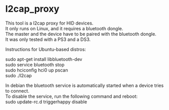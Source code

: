 l2cap_proxy
===========

This tool is a l2cap proxy for HID devices.  
It only runs on Linux, and it requires a bluetooth dongle.  
The master and the device have to be paired with the bluetooth dongle.  
It was only tested with a PS3 and a DS3.  

Instructions for Ubuntu-based distros:  

sudo apt-get install libbluetooth-dev  
sudo service bluetooth stop  
sudo hciconfig hci0 up pscan  
sudo ./l2cap <master bdaddr>  

In debian the bluetooth service is automatically started when a device tries to connect.  
To disable the service, run the following command and reboot:  
sudo update-rc.d triggerhappy disable  
